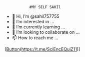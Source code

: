 
               #MY SELF SAHIl




- 👋 Hi, I’m @sahil757755
- 👀 I’m interested in ...
- 🌱 I’m currently learning ...
- 💞️ I’m looking to collaborate on ...
- 📫 How to reach me ...

<!---
sahil757755/sahil757755 is a ✨ special ✨ repository because its `README.md` (this file) appears on your GitHub profile.
You can click the Preview link to take a look at your changes.
--->

[[Button](sahil)(https://t.me/SciEncEQuiZ11)]
